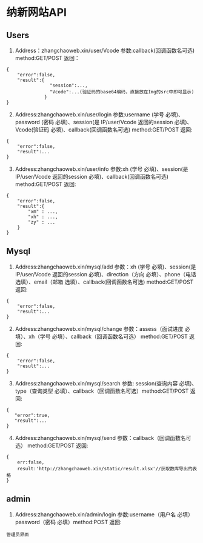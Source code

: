 # 纳新网站API
## Users
1. Address：zhangchaoweb.xin/user/Vcode 参数:callback(回调函数名可选) method:GET/POST 返回：
```
{
    "error":false,
    "result":{
                "session":...,
                "Vcode":...(验证码的base64编码，直接放在Img的src中即可显示)
              }
}
```
2. Address:zhangchaoweb.xin/user/login 参数:username (学号 必填)、password (密码 必填)、session(是 IP/user/Vcode 返回的session 必填)、Vcode(验证码 必填)、callback(回调函数名可选) method:GET/POST 返回:
```
{
    "error":false,
    "result":...
}
```
3. Address:zhangchaoweb.xin/user/info 参数:xh (学号 必填)、session(是 IP/user/Vcode 返回的session 必填)、callback(回调函数名可选) method:GET/POST 返回:
```
{
    "error":false,
    "result":{
        "xm" : ...,
        "xh" : ...,
        "zy" : ...
    }
}
```
## Mysql
1. Address:zhangchaoweb.xin/mysql/add 参数：xh (学号 必填)、session(是 IP/user/Vcode 返回的session 必填)、direction（方向 必填）、phone（电话 选填）、email（邮箱 选填）、callback(回调函数名可选) method:GET/POST 返回:
```
{
    "error":false,
    "result":...
}
```
2. Address:zhangchaoweb.xin/mysql/change 参数：assess（面试进度 必填）、xh（学号 必填）、callback（回调函数名可选） method:GET/POST 返回:
```
{
    "error":false,
    "result":...
}
```
3. Address:zhangchaoweb.xin/mysql/search 参数: session(查询内容 必填)、type（查询类型 必填）、callback（回调函数名可选）method:GET/POST 返回:
```
{
   "error":true,
   "result":...
}
```
4. Address:zhangchaoweb.xin/mysql/send 参数：callback（回调函数名可选） method:GET/POST 返回:
```
{
    err:false,
    result:'http://zhangchaoweb.xin/static/result.xlsx'//获取数库导出的表格
}
```
## admin
1. Address:zhangchaoweb.xin/admin/login 参数:username（用户名 必填） password（密码 必填）method:POST 返回:
```
管理员界面
```